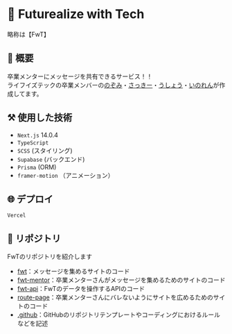 # 🥰 Futurealize with Tech
略称は【FwT】

## 🤩 概要
卒業メンターにメッセージを共有できるサービス！！
<br/>
ライフイズテックの卒業メンバーの[のぞみ](https://twitter.com/lit_n59)・[さっきー](https://twitter.com/am2525nyan)・[うしょう](https://twitter.com/usyou081)・[いのれん](https://twitter.com/inoren_lit)が作成してます。

## ⚒️ 使用した技術

- `Next.js` 14.0.4
- `TypeScript`
- `SCSS` (スタイリング)
- `Supabase` (バックエンド)
- `Prisma` (ORM)
- `framer-motion` （アニメーション）

## 🌐 デプロイ
`Vercel`

## 📁 リポジトリ
FwTのリポジトリを紹介します

- [fwt](https://github.com/Futurealize-with-Tech/fwt)：メッセージを集めるサイトのコード
- [fwt-mentor](https://github.com/Futurealize-with-Tech/fwt-mentor)：卒業メンターさんがメッセージを集めるためのサイトのコード
- [fwt-api](https://github.com/Futurealize-with-Tech/fwt-api)：FwTのデータを操作するAPIのコード
- [route-page](https://github.com/Futurealize-with-Tech/route-page)：卒業メンターさんにバレないようにサイトを広めるためのサイトのコード
- [.github](https://github.com/Futurealize-with-Tech/.github)：GitHubのリポジトリテンプレートやコーディングにおけるルールなどを記述
